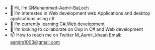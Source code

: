 - 👋 Hi, I’m @Muhammad-Aamir-BaLoch
- 👀 I’m interested in Web development web Applications and desktop applications using c#
- 🌱 I’m currently learning C#,Web development
- 💞️ I’m looking to collaborate on Oop in C# and Web development
- 📫 How to reach me on Twitter
 M_Aamir_khaan
Email: aamirs1003@gmail.com

<!---
Muhammad-Aamir-BaLoch/Muhammad-Aamir-BaLoch is a ✨ special ✨ repository because its `README.md` (this file) appears on your GitHub profile.
You can click the Preview link to take a look at your changes.
--->

